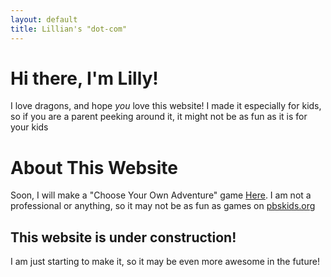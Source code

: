 ```yaml
---
layout: default
title: Lillian's "dot-com"
---
```

		
Hi there, I'm Lilly!
====================

I love dragons, and hope *you* love this website! I made it especially for kids, so if you are a parent peeking around it, it might not be as fun as it is for your kids

About This Website
==================

Soon, I will make a "Choose Your Own Adventure" game [Here](/game). I am not a professional or anything, so it may not be as fun as games on [pbskids.org](https://pbskids.org)

This website is under construction!
-----------------------------------

I am just starting to make it, so it may be even more awesome in the future!
